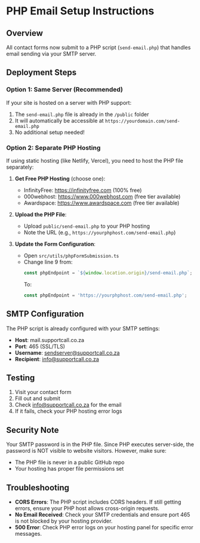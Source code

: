 # PHP Email Setup Instructions

## Overview
All contact forms now submit to a PHP script (`send-email.php`) that handles email sending via your SMTP server.

## Deployment Steps

### Option 1: Same Server (Recommended)
If your site is hosted on a server with PHP support:
1. The `send-email.php` file is already in the `/public` folder
2. It will automatically be accessible at `https://yourdomain.com/send-email.php`
3. No additional setup needed!

### Option 2: Separate PHP Hosting
If using static hosting (like Netlify, Vercel), you need to host the PHP file separately:

1. **Get Free PHP Hosting** (choose one):
   - InfinityFree: https://infinityfree.com (100% free)
   - 000webhost: https://www.000webhost.com (free tier available)
   - Awardspace: https://www.awardspace.com (free tier available)

2. **Upload the PHP File**:
   - Upload `public/send-email.php` to your PHP hosting
   - Note the URL (e.g., `https://yourphphost.com/send-email.php`)

3. **Update the Form Configuration**:
   - Open `src/utils/phpFormSubmission.ts`
   - Change line 9 from:
     ```typescript
     const phpEndpoint = `${window.location.origin}/send-email.php`;
     ```
     To:
     ```typescript
     const phpEndpoint = 'https://yourphphost.com/send-email.php';
     ```

## SMTP Configuration
The PHP script is already configured with your SMTP settings:
- **Host**: mail.supportcall.co.za
- **Port**: 465 (SSL/TLS)
- **Username**: sendserver@supportcall.co.za
- **Recipient**: info@supportcall.co.za

## Testing
1. Visit your contact form
2. Fill out and submit
3. Check info@supportcall.co.za for the email
4. If it fails, check your PHP hosting error logs

## Security Note
Your SMTP password is in the PHP file. Since PHP executes server-side, the password is NOT visible to website visitors. However, make sure:
- The PHP file is never in a public GitHub repo
- Your hosting has proper file permissions set

## Troubleshooting
- **CORS Errors**: The PHP script includes CORS headers. If still getting errors, ensure your PHP host allows cross-origin requests.
- **No Email Received**: Check your SMTP credentials and ensure port 465 is not blocked by your hosting provider.
- **500 Error**: Check PHP error logs on your hosting panel for specific error messages.
